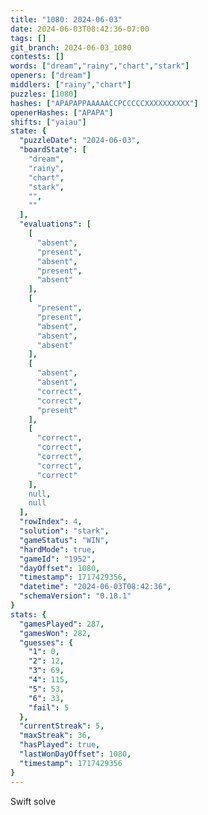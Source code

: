 ```yaml
---
title: "1080: 2024-06-03"
date: 2024-06-03T08:42:36-07:00
tags: []
git_branch: 2024-06-03_1080
contests: []
words: ["dream","rainy","chart","stark"]
openers: ["dream"]
middlers: ["rainy","chart"]
puzzles: [1080]
hashes: ["APAPAPPAAAAACCPCCCCCXXXXXXXXXX"]
openerHashes: ["APAPA"]
shifts: ["yaiau"]
state: {
  "puzzleDate": "2024-06-03",
  "boardState": [
    "dream",
    "rainy",
    "chart",
    "stark",
    "",
    ""
  ],
  "evaluations": [
    [
      "absent",
      "present",
      "absent",
      "present",
      "absent"
    ],
    [
      "present",
      "present",
      "absent",
      "absent",
      "absent"
    ],
    [
      "absent",
      "absent",
      "correct",
      "correct",
      "present"
    ],
    [
      "correct",
      "correct",
      "correct",
      "correct",
      "correct"
    ],
    null,
    null
  ],
  "rowIndex": 4,
  "solution": "stark",
  "gameStatus": "WIN",
  "hardMode": true,
  "gameId": "1952",
  "dayOffset": 1080,
  "timestamp": 1717429356,
  "datetime": "2024-06-03T08:42:36",
  "schemaVersion": "0.18.1"
}
stats: {
  "gamesPlayed": 287,
  "gamesWon": 282,
  "guesses": {
    "1": 0,
    "2": 12,
    "3": 69,
    "4": 115,
    "5": 53,
    "6": 33,
    "fail": 5
  },
  "currentStreak": 5,
  "maxStreak": 36,
  "hasPlayed": true,
  "lastWonDayOffset": 1080,
  "timestamp": 1717429356
}
---
```

<!-- more -->
Swift solve
